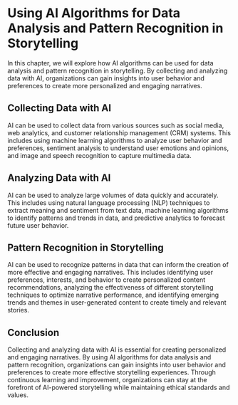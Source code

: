 Using AI Algorithms for Data Analysis and Pattern Recognition in Storytelling
================================================================================================================================================

In this chapter, we will explore how AI algorithms can be used for data analysis and pattern recognition in storytelling. By collecting and analyzing data with AI, organizations can gain insights into user behavior and preferences to create more personalized and engaging narratives.

Collecting Data with AI
-----------------------

AI can be used to collect data from various sources such as social media, web analytics, and customer relationship management (CRM) systems. This includes using machine learning algorithms to analyze user behavior and preferences, sentiment analysis to understand user emotions and opinions, and image and speech recognition to capture multimedia data.

Analyzing Data with AI
----------------------

AI can be used to analyze large volumes of data quickly and accurately. This includes using natural language processing (NLP) techniques to extract meaning and sentiment from text data, machine learning algorithms to identify patterns and trends in data, and predictive analytics to forecast future user behavior.

Pattern Recognition in Storytelling
-----------------------------------

AI can be used to recognize patterns in data that can inform the creation of more effective and engaging narratives. This includes identifying user preferences, interests, and behavior to create personalized content recommendations, analyzing the effectiveness of different storytelling techniques to optimize narrative performance, and identifying emerging trends and themes in user-generated content to create timely and relevant stories.

Conclusion
----------

Collecting and analyzing data with AI is essential for creating personalized and engaging narratives. By using AI algorithms for data analysis and pattern recognition, organizations can gain insights into user behavior and preferences to create more effective storytelling experiences. Through continuous learning and improvement, organizations can stay at the forefront of AI-powered storytelling while maintaining ethical standards and values.
